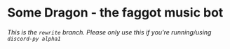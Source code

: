 # Some Dragon - the faggot music bot

###### This is the `rewrite` branch. Please only use this if you're running/using `discord-py alpha1`
